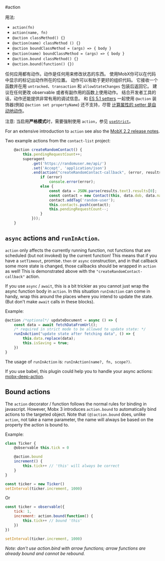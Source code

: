 #action

用法:
* `action(fn)`
* `action(name, fn)`
* `@action classMethod() {}`
* `@action(name) classMethod () {}`
* `@action boundClassMethod = (args) => { body }`
* `@action(name) boundClassMethod = (args) => { body }`
* `@action.bound classMethod() {}`
* `@action.bound(function() {})`

任何应用都有动作。动作是任何用来修改状态的东西。
使用MobX你可以在代码中显示的标记出动作所在的位置。
动作可以有助于更好的组织代码。
它接收一个函数并在用 `untracked`、`transaction` 和 `allowStateChanges` 包装后返回它。
建议在任何更改 observable 或者有副作用的函数上使用动作。
结合开发者工具的话，动作还能提供非常有用的调试信息。
和 [ES 5.1 setters](http://www.ecma-international.org/ecma-262/5.1/#sec-11.1.5) 一起使用 `@action` 装饰器(例如 `@action set propertyName`) 还不支持，尽管 [计算属性的 setter 是自动地动作](https://github.com/mobxjs/mobx/blob/gh-pages/docs/refguide/computed-decorator.md#setters-for-computed-values)。


注意: 当启用**严格模式**时，需要强制使用 `action`，参见 [`useStrict`](https://github.com/mobxjs/mobx/blob/gh-pages/docs/refguide/api.md#usestrict)。

For an extensive introduction to `action` see also the [MobX 2.2 release notes](https://medium.com/p/45cdc73c7c8d/).

Two example actions from the `contact-list` project:

```javascript
	@action	createRandomContact() {
		this.pendingRequestCount++;
		superagent
			.get('https://randomuser.me/api/')
			.set('Accept', 'application/json')
			.end(action("createRandomContact-callback", (error, results) => {
				if (error)
					console.error(error);
				else {
					const data = JSON.parse(results.text).results[0];
					const contact = new Contact(this, data.dob, data.name, data.login.username, data.picture)
					contact.addTag('random-user');
					this.contacts.push(contact);
					this.pendingRequestCount--;
				}
			}));
	}
```

## `async` actions and `runInAction`.

`action` only affects the currently running function, not functions that are scheduled (but not invoked) by the current function!
This means that if you have a `setTimeout`, promise`.then` or `async` construction, and in that callback some more state is changed, those callbacks should be wrapped in `action` as well!
This is demonstrated above with the `"createRandomContact-callback"` action.

If you use `async` / `await`, this is a bit trickier as you cannot just wrap the async function body in `action`.
In this situation `runInAction` can come in handy, wrap this around the places where you intend to update the state.
(But don't make `await` calls in these blocks).

Example:
```javascript
@action /*optional*/ updateDocument = async () => {
    const data = await fetchDataFromUrl();
    /* required in strict mode to be allowed to update state: */
    runInAction("update state after fetching data", () => {
        this.data.replace(data);
        this.isSaving = true;
    })
}
```

The usage of `runInAction` is: `runInAction(name?, fn, scope?)`.

If you use babel, this plugin could help you to handle your async actions: [mobx-deep-action](https://github.com/mobxjs/babel-plugin-mobx-deep-action).

## Bound actions

The `action` decorator / function follows the normal rules for binding in javascript.
However, Mobx 3 introduces `action.bound` to automatically bind actions to the targeted object.
Note that `(@)action.bound` does, unlike `action`, not take a name parameter, the name will always be based on the property the action is bound to.

Example:

```javascript
class Ticker {
	@observable this.tick = 0

	@action.bound
	increment() {
		this.tick++ // 'this' will always be correct
	}
}

const ticker = new Ticker()
setInterval(ticker.increment, 1000)
```

Or

```javascript
const ticker = observable({
	tick: 1,
	increment: action.bound(function() {
		this.tick++ // bound 'this'
	})
})

setInterval(ticker.increment, 1000)
```

_Note: don't use *action.bind* with arrow functions; arrow functions are already bound and cannot be rebound._
